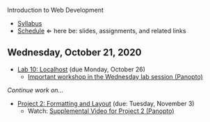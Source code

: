 Introduction to Web Development

- [Syllabus](syllabus.md)
- [Schedule](schedule.md)   &lArr; here be: slides, assignments, and related links

## Wednesday, October 21, 2020

- [Lab 10: Localhost](lab10-localhost/instructions.md) (due Monday, October 26)
  - [Important workshop in the Wednesday lab session (Panopto)](https://rochester.hosted.panopto.com/Panopto/Pages/Viewer.aspx?id=1f494fee-bf44-4b42-9b7e-ac5b0137b79e)

*Continue work on...*

- [Project 2: Formatting and Layout](project02-formatting-and-layout/instructions.md) (due: Tuesday, November 3)
  - Watch: [Supplemental Video for Project 2 (Panopto)](https://rochester.hosted.panopto.com/Panopto/Pages/Viewer.aspx?id=c0f01af1-649c-41c6-8ed8-ac46013c89a9)

